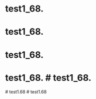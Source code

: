 # test1_68.
# test1_68.
# test1_68.
# test1_68. # test1_68.
#   t e s t 1 . 6 8  
 #   t e s t 1 . 6 8  
 